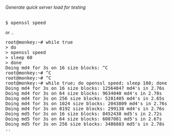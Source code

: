 ###### Generate quick server load for testing

<pre>
$ openssl speed
</pre>

or ..

<pre>
root@monkey:~# while true
> do
> openssl speed
> sleep 60
> done
Doing md4 for 3s on 16 size blocks: ^C
root@monkey:~# ^C
root@monkey:~# ^C
root@monkey:~# while true; do openssl speed; sleep 180; done
Doing md4 for 3s on 16 size blocks: 12564847 md4's in 2.76s
Doing md4 for 3s on 64 size blocks: 9634040 md4's in 2.78s
Doing md4 for 3s on 256 size blocks: 5281405 md4's in 2.65s
Doing md4 for 3s on 1024 size blocks: 2043809 md4's in 2.76s
Doing md4 for 3s on 8192 size blocks: 299138 md4's in 2.76s
Doing md5 for 3s on 16 size blocks: 8452438 md5's in 2.72s
Doing md5 for 3s on 64 size blocks: 6087081 md5's in 2.67s
Doing md5 for 3s on 256 size blocks: 3486883 md5's in 2.78s
..
</pre>

